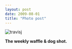 ```yaml
---
layout: post
date: 2009-08-01
title: "Photo post"
---
```

![travisj](/images/abf67310a893eba2096e0f29aa47d2096eea77fd26c2d4035828e2e92cdb89f8.jpg)

<b>The weekly waffle & dog shot.</b>